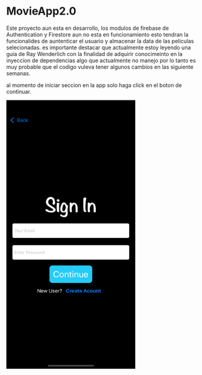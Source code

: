 # MovieApp2.0
Este proyecto aun esta en desarrollo, los modulos de firebase de Authentication y Firestore aun no esta en funcionamiento esto
tendran la funcionalides de auntenticar el usuario y almacenar la data de las peliculas selecionadas. 
es importante destacar que actualmente estoy leyendo una guia de Ray Wenderlich con la finalidad de adquirir conocimeinto en 
la inyeccion de dependencias algo que actualmente no manejo por lo tanto es muy probable que el codigo vuleva tener algunos cambios
en las siguiente semanas.


al momento de iniciar seccion en la app solo haga click en el boton de continuar.


<img src="https://github.com/adriancysvillegast/MovieApp2.0/blob/44e25aff20e290f79dfcfae85cc2a640f884d52a/Simulator%20Screen%20Shot%20-%20iPhone%2013%20Pro%20Max%20-%202022-04-29%20at%2009.28.49.png?raw=true" width="340" height="706" />
          
          
